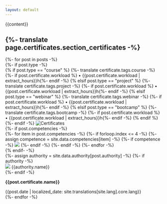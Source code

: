 ```yaml
---
layout: default
---
```


{{content}}

<h2>{%- translate page.certificates.section_certificates -%}</h2>

<div class="certificate-container">
    {%- for post in posts -%}
        <div class="certificate-card">
            <!-- Tipo do certificado -->
            {%- if post.type -%}
                <div class="certificate-type">
                    {% if post.type == "course" %}
                        <i class="fa-solid fa-graduation-cap"></i>
                        <span>
                            {%- translate certificate.tags.course -%}
                            {%- if post.certificate.workload %} • {{post.certificate.workload | extract_hours}}h{%- endif -%}
                        </span>
                    {% elsif post.type == "project" %}
                        <i class="fa-solid fa-rocket"></i>
                        <span>
                            {%- translate certificate.tags.project -%}
                            {%- if post.certificate.workload %} • {{post.certificate.workload | extract_hours}}h{%- endif -%}
                        </span>
                    {% elsif post.type == "webinar" %}
                        <i class="fa-solid fa-users-viewfinder"></i>
                        <span>
                            {%- translate certificate.tags.webinar -%}
                            {%- if post.certificate.workload %} • {{post.certificate.workload | extract_hours}}h{%- endif -%}
                        </span>
                    {% elsif post.type == "bootcamp" %}
                        <i class="fa-solid fa-users-gear"></i>
                        <span>
                            {%- translate certificate.tags.bootcamp -%}
                            {%- if post.certificate.workload %} • {{post.certificate.workload | extract_hours}}h{%- endif -%}
                        </span>
                    {% endif %}
                </div>
            {%- endif -%}
            <!-- Imagem ilustrativa do certificado -->
            <img class="thumbnail" src="/assets/images/certificates/{{post.code}}/thumb.jpeg" alt="Certificates" oncontextmenu="return false;" />
            <!-- Conteúdos do certificado -->
            <div class="certificate-content">
                <!-- Competências do certificado -->
                {%- if post.competencies -%}
                    <div class="certificate-competencies">
                        {%- for item in post.competencies -%}
                            {%- if forloop.index <= 4 -%}
                                {%- assign competence = site.data.competencies[item] -%}
                                {%- if competence -%}
                                    <img src="{{competence.logo}}" style="background-color:{{competence.color}}" />
                                {%- endif -%}
                            {%- endif -%}
                        {%- endfor -%}
                    </div>
                {% endif- -%}
                <!-- Área para o conteúdo principal do certificado -->
                <div class="certificate-area">
                    <!-- Empresa emissora do certificado -->
                    {%- assign authority = site.data.authority[post.authority] -%}
                    {%- if authority -%}
                        <div class="certificate-authority">
                            <img src="{{authority.logo}}" />
                            <span>{{authority.name}}</span>
                        </div>
                    {%- endif -%}
                    <!-- Nome do certificado -->
                    <p><strong>{{post.certificate.name}}</strong></p>
                    <!-- Data de emissão do certificado -->
                    <span>{{post.date | localized_date: site.translations[site.lang].core.lang}}</span>
                </div>
            </div>
        </div>
    {%- endfor -%}
</div>